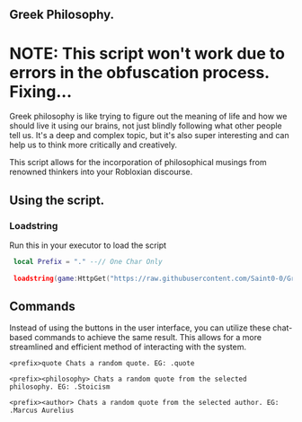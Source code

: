 ## Greek Philosophy.

# NOTE: This script won't work due to errors in the obfuscation process. Fixing...

Greek philosophy is like trying to figure out the meaning of life and how we should live it using our brains, not just blindly following what other people tell us. It's a deep and complex topic, but it's also super interesting and can help us to think more critically and creatively.

This script allows for the incorporation of philosophical musings from renowned thinkers into your Robloxian discourse.


## Using the script.

### Loadstring
Run this in your executor to load the script
 ```lua
  local Prefix = "." --// One Char Only
  
  loadstring(game:HttpGet("https://raw.githubusercontent.com/Saint0-0/Greek-Philosophy-Bot/main/Main.lua"))()
  ```
  
## Commands
Instead of using the buttons in the user interface, you can utilize these chat-based commands to achieve the same result. This allows for a more streamlined and efficient method of interacting with the system.

```
<prefix>quote Chats a random quote. EG: .quote

<prefix><philosophy> Chats a random quote from the selected philosophy. EG: .Stoicism

<prefix><author> Chats a random quote from the selected author. EG: .Marcus Aurelius
```
